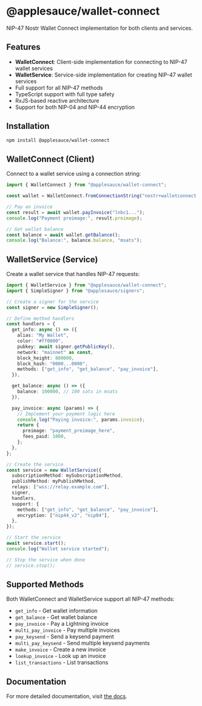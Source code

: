 # @applesauce/wallet-connect

NIP-47 Nostr Wallet Connect implementation for both clients and services.

## Features

- **WalletConnect**: Client-side implementation for connecting to NIP-47 wallet services
- **WalletService**: Service-side implementation for creating NIP-47 wallet services
- Full support for all NIP-47 methods
- TypeScript support with full type safety
- RxJS-based reactive architecture
- Support for both NIP-04 and NIP-44 encryption

## Installation

```bash
npm install @applesauce/wallet-connect
```

## WalletConnect (Client)

Connect to a wallet service using a connection string:

```typescript
import { WalletConnect } from "@applesauce/wallet-connect";

const wallet = WalletConnect.fromConnectionString("nostr+walletconnect://relay.example.com?secret=...&pubkey=...");

// Pay an invoice
const result = await wallet.payInvoice("lnbc1...");
console.log("Payment preimage:", result.preimage);

// Get wallet balance
const balance = await wallet.getBalance();
console.log("Balance:", balance.balance, "msats");
```

## WalletService (Service)

Create a wallet service that handles NIP-47 requests:

```typescript
import { WalletService } from "@applesauce/wallet-connect";
import { SimpleSigner } from "@applesauce/signers";

// Create a signer for the service
const signer = new SimpleSigner();

// Define method handlers
const handlers = {
  get_info: async () => ({
    alias: "My Wallet",
    color: "#ff0000",
    pubkey: await signer.getPublicKey(),
    network: "mainnet" as const,
    block_height: 800000,
    block_hash: "0000...0000",
    methods: ["get_info", "get_balance", "pay_invoice"],
  }),

  get_balance: async () => ({
    balance: 100000, // 100 sats in msats
  }),

  pay_invoice: async (params) => {
    // Implement your payment logic here
    console.log("Paying invoice:", params.invoice);
    return {
      preimage: "payment_preimage_here",
      fees_paid: 1000,
    };
  },
};

// Create the service
const service = new WalletService({
  subscriptionMethod: mySubscriptionMethod,
  publishMethod: myPublishMethod,
  relays: ["wss://relay.example.com"],
  signer,
  handlers,
  support: {
    methods: ["get_info", "get_balance", "pay_invoice"],
    encryption: ["nip44_v2", "nip04"],
  },
});

// Start the service
await service.start();
console.log("Wallet service started");

// Stop the service when done
// service.stop();
```

## Supported Methods

Both WalletConnect and WalletService support all NIP-47 methods:

- `get_info` - Get wallet information
- `get_balance` - Get wallet balance
- `pay_invoice` - Pay a Lightning invoice
- `multi_pay_invoice` - Pay multiple invoices
- `pay_keysend` - Send a keysend payment
- `multi_pay_keysend` - Send multiple keysend payments
- `make_invoice` - Create a new invoice
- `lookup_invoice` - Look up an invoice
- `list_transactions` - List transactions

## Documentation

For more detailed documentation, visit [the docs](https://hzrd149.github.io/applesauce/).
